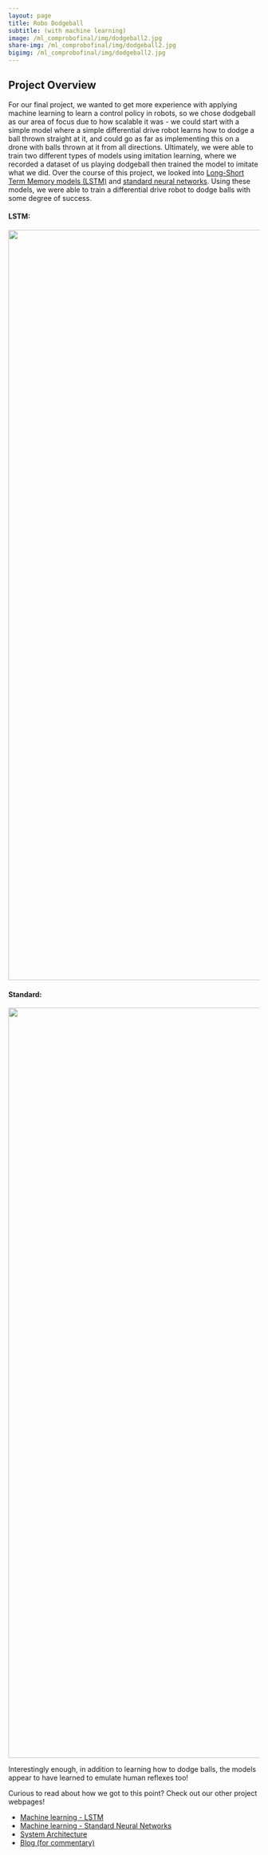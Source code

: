 ```yaml
---
layout: page
title: Robo Dodgeball
subtitle: (with machine learning)
image: /ml_comprobofinal/img/dodgeball2.jpg
share-img: /ml_comprobofinal/img/dodgeball2.jpg
bigimg: /ml_comprobofinal/img/dodgeball2.jpg
---
```


## Project Overview
For our final project, we wanted to get more experience with applying machine learning to learn a control policy in robots, so we chose dodgeball as our area of focus due to how scalable it was - we could start with a simple model where a simple differential drive robot learns how to dodge a ball thrown straight at it, and could go as far as implementing this on a drone with balls thrown at it from all directions. Ultimately, we were able to train two different types of models using imitation learning, where we recorded a dataset of us playing dodgeball then trained the model to imitate what we did. Over the course of this project, we looked into 
[Long-Short Term Memory models (LSTM)](https://www.tensorflow.org/api_docs/python/tf/keras/layers/LSTM)
and 
[standard neural networks](https://pytorch.org/tutorials/beginner/blitz/neural_networks_tutorial.html). 
Using these models, we were able to train a differential drive robot to dodge balls with some degree of success. 

#### LSTM:
<img src="/ml_comprobofinal/img/LSTM_08_10_NICE.gif" width="1500"/>

#### Standard:
<img src="/ml_comprobofinal/img/standard_987_good.gif" width="1500"/>

Interestingly enough, in addition to learning how to dodge balls, the models appear to have learned to emulate human reflexes too! 

Curious to read about how we got to this point? Check out our other project webpages!
+ [Machine learning - LSTM](/ml_comprobofinal/LSTM)
+ [Machine learning - Standard Neural Networks](/ml_comprobofinal/neural_network)
+ [System Architecture](/ml_comprobofinal/system_architecture)
+ [Blog (for commentary)](/ml_comprobofinal/blog)
